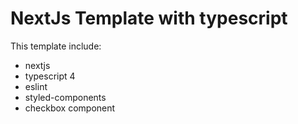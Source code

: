 # NextJs Template with typescript

This template include:

* nextjs
* typescript 4
* eslint
* styled-components
* checkbox component

#
